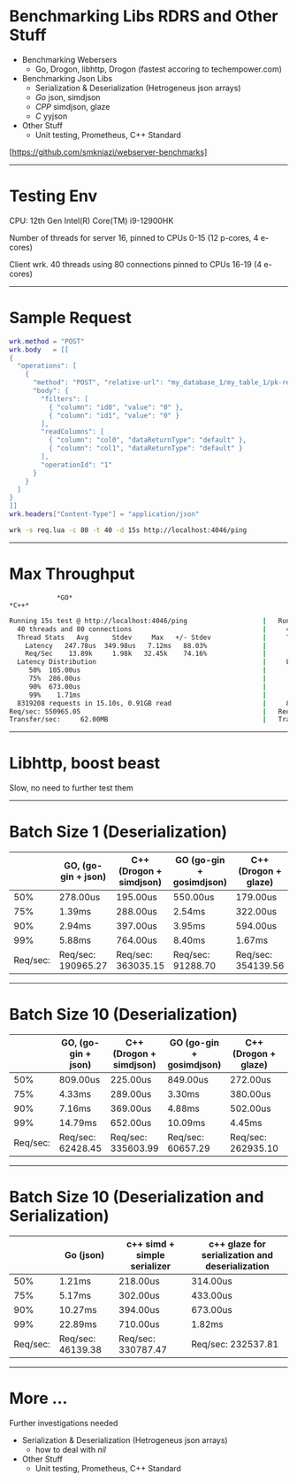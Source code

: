 # Benchmarking Libs RDRS and Other Stuff 

 - Benchmarking Webersers
   - Go, Drogon, libhttp, Drogon (fastest accoring to techempower.com)
 - Benchmarking Json Libs 
   - Serialization & Deserialization (Hetrogeneus json arrays)
   - *Go* json, simdjson 
   - *CPP* simdjson, glaze
   - *C* yyjson
 - Other Stuff 
   - Unit testing, Prometheus, C++ Standard 

  [https://github.com/smkniazi/webserver-benchmarks]

---

# Testing Env 

 CPU: 12th Gen Intel(R) Core(TM) i9-12900HK

 Number of threads for server 16, pinned to CPUs 0-15 (12 p-cores, 4 e-cores)

 Client wrk.  40 threads using  80 connections pinned to CPUs 16-19 (4 e-cores)


---

# Sample Request

```lua
wrk.method = "POST"
wrk.body   = [[
{
  "operations": [
    {
      "method": "POST", "relative-url": "my_database_1/my_table_1/pk-read",
      "body": {
        "filters": [
          { "column": "id0", "value": "0" },
          { "column": "id1", "value": "0" }
        ],
        "readColumns": [
          { "column": "col0", "dataReturnType": "default" },
          { "column": "col1", "dataReturnType": "default" }
        ],
        "operationId": "1"
      }
    }
  ]
}
]]
wrk.headers["Content-Type"] = "application/json"
```

```bash
wrk -s req.lua -c 80 -t 40 -d 15s http://localhost:4046/ping

```

---

# Max Throughput 

                *GO*                                                              *C++*

```bash
Running 15s test @ http://localhost:4046/ping                   |   Running 15s test @ http://localhost:4046/ping
  40 threads and 80 connections                                 |     40 threads and 80 connections
  Thread Stats   Avg      Stdev     Max   +/- Stdev             |     Thread Stats   Avg      Stdev     Max   +/- Stdev
    Latency   247.78us  349.98us   7.12ms   88.03%              |       Latency   162.98us  270.68us  20.21ms   98.77%
    Req/Sec    13.89k     1.98k   32.45k    74.16%              |       Req/Sec    13.36k     3.57k   31.56k    79.12%
  Latency Distribution                                          |     Latency Distribution
     50%  105.00us                                              |        50%  140.00us
     75%  286.00us                                              |        75%  183.00us
     90%  673.00us                                              |        90%  247.00us
     99%    1.71ms                                              |        99%  463.00us
  8319208 requests in 15.10s, 0.91GB read                       |     8027674 requests in 15.10s, 1.13GB read
Req/sec: 550965.05                                              |   Req/sec: 531620.80
Transfer/sec:     62.00MB                                       |   Transfer/sec:     76.56MB

```

---

# Libhttp, boost beast

Slow, no need to further test them

---

# Batch Size 1  (Deserialization)

|            | GO, (go-gin + json)   | C++ (Drogon + simdjson)   | GO (go-gin + gosimdjson)   | C++ (Drogon + glaze)   | c++ (Drogon + yyjson)   |
| ---------- | --------------------- | ------------------------- | -------------------------- | ---------------------- | ----------------------- |
| 50%        | 278.00us              | 195.00us                  | 550.00us                   | 179.00us               | 223.00us                |
| 75%        | 1.39ms                | 288.00us                  | 2.54ms                     | 322.00us               | 345.00us                |
| 90%        | 2.94ms                | 397.00us                  | 3.95ms                     | 594.00us               | 482.00us                |
| 99%        | 5.88ms                | 764.00us                  | 8.40ms                     | 1.67ms                 | 0.94ms                  |
| Req/sec:   | Req/sec: 190965.27    | Req/sec: 363035.15        | Req/sec:  91288.70         | Req/sec: 354139.56     | Req/sec: 311419.29      |

---

# Batch Size 10  (Deserialization)


|            | GO, (go-gin + json)   | C++ (Drogon + simdjson)   | GO (go-gin + gosimdjson)   | C++ (Drogon + glaze)   | c++ (Drogon + yyjson)   |
| ---------- | --------------------- | ------------------------- | -------------------------- | ---------------------- | ----------------------- |
| 50%        | 809.00us              | 225.00us                  | 849.00us                   | 272.00us               | 603.00us                |
| 75%        | 4.33ms                | 289.00us                  | 3.30ms                     | 380.00us               | 0.94ms                  |
| 90%        | 7.16ms                | 369.00us                  | 4.88ms                     | 502.00us               | 1.55ms                  |
| 99%        | 14.79ms               | 652.00us                  | 10.09ms                    | 4.45ms                 | 6.91ms                  |
| Req/sec:   | Req/sec:  62428.45    | Req/sec: 335603.99        | Req/sec:  60657.29         | Req/sec: 262935.10     | Req/sec: 114909.33      |


---

# Batch Size 10  (Deserialization and Serialization)

|              | Go (json)          | c++ simd + simple serializer | c++ glaze for serialization and deserialization |
| ------------ | ------------------ | ---------------------------- | ----------------------------------------------- |
| 50%          | 1.21ms             | 218.00us                     | 314.00us                                        |
| 75%          | 5.17ms             | 302.00us                     | 433.00us                                        |
| 90%          | 10.27ms            | 394.00us                     | 673.00us                                        |
| 99%          | 22.89ms            | 710.00us                     | 1.82ms                                          |
| Req/sec:     | Req/sec:  46139.38 | Req/sec: 330787.47           | Req/sec: 232537.81                              |

---

# More ...  

Further investigations needed

 - Serialization & Deserialization (Hetrogeneus json arrays)
   - how to deal with *nil*
 - Other Stuff 
   - Unit testing, Prometheus, C++ Standard 
